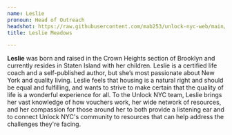 ```yaml
---
name: Leslie
pronoun: Head of Outreach
headshot: https://raw.githubusercontent.com/mab253/unlock-nyc-web/main/uploads/leslie_cropped.png
title: Leslie Meadows

---
```

**Leslie** was born and raised in the Crown Heights section of Brooklyn and currently resides in Staten Island with her children. Leslie is a certified life coach and a self-published author, but she’s most passionate about New York and quality living. Leslie feels that housing is a natural right and should be equal and fulfilling, and wants to strive to make certain that the quality of life is a wonderful experience for all. To the Unlock NYC team, Leslie brings her vast knowledge of how vouchers work, her wide network of resources, and her compassion for those around her to both provide a listening ear and to connect Unlock NYC's community to resources that can help address the challenges they're facing.